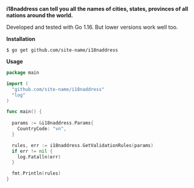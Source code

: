 

**i18naddress can tell you all the names of cities, states, provinces of all nations around the world.**

Developed and tested with Go 1.16. But lower versions work well too.

**Installation**

`$ go get github.com/site-name/i18naddress`

**Usage**

```go
package main

import (
  "github.com/site-name/i18naddress"
  "log"
)

func main() {
  
  params := &i18naddress.Params{
    CountryCode: "vn",
  }

  rules, err := i18naddress.GetValidationRules(params)
  if err != nil {
    log.Fatalln(err)
  }

  fmt.Println(rules)
}

```
